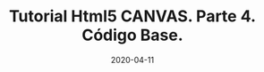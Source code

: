 ---
layout: page
title: "Tutorial Html5 CANVAS. Parte 4. Código Base."
date: 2020-04-11
type: video
description: Neste vídeo aplicaremos o que aprendemos até aqui para criar um efeito de gravidade.
entry_number: 14
youtube_video_id: pSSX5n2wWYo
repository: 0014-tutorial-canvas-parte4
has_code: true
has_p5: false
tags: [Canvas,Javascript]
playlists: [Tutorial de Canvas]
permalink: /tutorial-canvas-parte4/
---